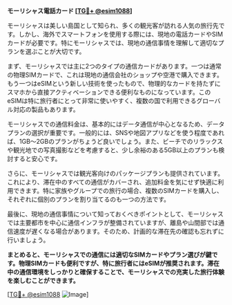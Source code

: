 **モーリシャス電話カード [[TG💪+ @esim1088](https://t.me/s/esim1088)]**

モーリシャスは美しい島国として知られ、多くの観光客が訪れる人気の旅行先です。しかし、海外でスマートフォンを使用する際には、現地の電話カードやSIMカードが必要です。特にモーリシャスでは、現地の通信事情を理解して適切なプランを選ぶことが大切です。

まず、モーリシャスでは主に2つのタイプの通信カードがあります。一つは通常の物理SIMカードで、これは現地の通信会社のショップや空港で購入できます。もう一つはeSIMという新しい技術を使ったもので、物理的なカードを持たずにスマホから直接アクティベーションできる便利なものになっています。このeSIMは特に旅行者にとって非常に使いやすく、複数の国で利用できるグローバル対応の製品もあります。

モーリシャスでの通信料金は、基本的にはデータ通信が中心となるため、データプランの選択が重要です。一般的には、SNSや地図アプリなどを使う程度であれば、1GB〜2GBのプランがちょうど良いでしょう。また、ビーチでのリラックスや観光地での写真撮影などを考慮すると、少し余裕のある5GB以上のプランも検討すると安心です。

さらに、モーリシャスでは観光客向けのパッケージプランも提供されています。これにより、滞在中のすべての通信がカバーされ、追加料金を気にせず快適に利用できます。特に家族やグループでの旅行の場合、複数のSIMカードを購入し、それぞれに個別のプランを割り当てるのも一つの方法です。

最後に、現地の通信事情について知っておくべきポイントとして、モーリシャスでは主要都市を中心に通信インフラが整備されていますが、離島や山間部では通信速度が遅くなる場合があります。そのため、計画的な滞在先の確認も忘れずに行いましょう。

**まとめると、モーリシャスでの通信には適切なSIMカードやプラン選びが鍵です。物理SIMカードも便利ですが、特に旅行者にはeSIMが推奨されます。滞在中の通信環境をしっかりと確保することで、モーリシャスでの充実した旅行体験を楽しむことができます。**

[[TG💪+ @esim1088](https://t.me/s/esim1088) ![Image](https://i.postimg.cc/Y0z9fWf4/image.png)]